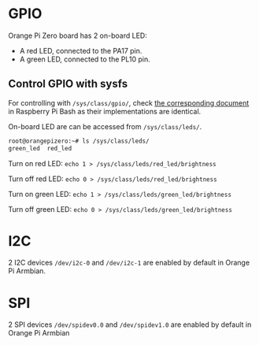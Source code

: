 # GPIO

Orange Pi Zero board has 2 on-board LED:
* A red LED, connected to the PA17 pin.
* A green LED, connected to the PL10 pin.

## Control GPIO with sysfs

For controlling with ``/sys/class/gpio/``, check [the corresponding document](https://github.com/TranPhucVinh/Raspberry-Pi-Bash/blob/main/Physical%20layer/GPIO/sysfs.md) in Raspberry Pi Bash as their implementations are identical.

On-board LED are can be accessed from ``/sys/class/leds/``.

```sh
root@orangepizero:~# ls /sys/class/leds/
green_led  red_led
```

Turn on red LED: ``echo 1 > /sys/class/leds/red_led/brightness``

Turn off red LED: ``echo 0 > /sys/class/leds/red_led/brightness``

Turn on green LED: ``echo 1 > /sys/class/leds/green_led/brightness``

Turn off green LED: ``echo 0 > /sys/class/leds/green_led/brightness``

# I2C

2 I2C devices ``/dev/i2c-0`` and ``/dev/i2c-1`` are enabled by default in Orange Pi Armbian.

# SPI

2 SPI devices ``/dev/spidev0.0`` and ``/dev/spidev1.0`` are enabled by default in Orange Pi Armbian
